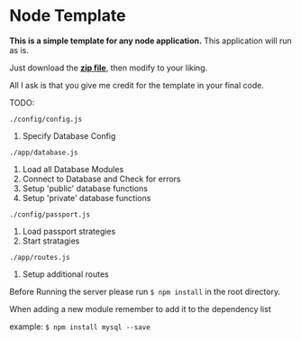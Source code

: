 Node Template
=======

**This is a simple template for any node application.**
This application will run as is.

Just download the **[zip file](https://github.com/alexbbt/node-template/archive/master.zip)**, then modify to your liking.

All I ask is that you give me credit for the template in your final code.

TODO:

`./config/config.js`

1. Specify Database Config 

`./app/database.js`

1. Load all Database Modules 
2. Connect to Database and Check for errors 
3. Setup 'public' database functions 
4. Setup 'private' database functions 

`./config/passport.js`

1. Load passport strategies 
2. Start stratagies

`./app/routes.js`

1. Setup additional routes 

Before Running the server please run `$ npm install` in the root directory.

When adding a new module remember to add it to the dependency list

example: `$ npm install mysql --save`